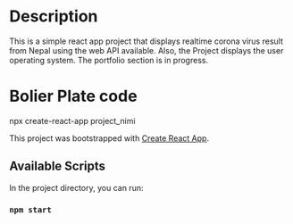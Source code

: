 
# Description
This is a simple react app project that displays realtime corona virus result from Nepal using the web API available. Also, the Project displays the user operating system. The portfolio section is in progress.

# Bolier Plate code

npx create-react-app project_nimi


This project was bootstrapped with [Create React App](https://github.com/facebook/create-react-app).

## Available Scripts

In the project directory, you can run:

### `npm start`



